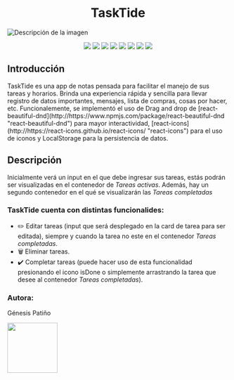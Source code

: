 <h1 align="center">TaskTide</h1>
<image src="src/images/tasktideImag.png" alt="Descripción de la imagen"></image>
<p align="center">
   <img src="https://img.shields.io/badge/vite-%23646CFF.svg?style=for-the-badge&logo=vite&logoColor=white">
   <img src="https://img.shields.io/badge/node.js-6DA55F?style=for-the-badge&logo=node.js&logoColor=white">
   <img src="https://img.shields.io/badge/react-%2320232a.svg?style=for-the-badge&logo=react&logoColor=%2361DAFB">
   <img src="https://img.shields.io/badge/nestjs-%23E0234E.svg?style=for-the-badge&logo=nestjs&logoColor=white">
   <img src="https://img.shields.io/badge/typescript-%23007ACC.svg?style=for-the-badge&logo=typescript&logoColor=white">
   <img src="https://img.shields.io/badge/Linux-FCC624?style=for-the-badge&logo=linux&logoColor=black">
   <img src="https://img.shields.io/badge/netlify-%23000000.svg?style=for-the-badge&logo=netlify&logoColor=#00C7B7">
   <img src="https://img.shields.io/badge/Visual%20Studio%20Code-0078d7.svg?style=for-the-badge&logo=visual-studio-code&logoColor=white">
</p>
<h2>Introducción</h2>

<p>TaskTide es una app de notas pensada para facilitar el manejo de sus tareas y horarios.
Brinda una experiencia rápida y sencilla para llevar registro de datos importantes, mensajes, lista de compras, cosas por hacer, etc.
Funcionalemente, se implementó el uso de Drag and drop de [react-beautiful-dnd](http://https://www.npmjs.com/package/react-beautiful-dnd "react-beautiful-dnd") para mayor interactividad, [react-icons](http://https://react-icons.github.io/react-icons/ "react-icons") para el uso de iconos y LocalStorage para la persistencia de datos.<p>

<h2>Descripción</h2>

<p>Inicialmente verá un input en el que debe ingresar sus tareas, estás podrán ser visualizadas en el contenedor de <em>Tareas activas</em>. Además, hay un segundo contenedor en el qué se visualizarán las <em>Tareas completadas</em></p>

<h3>TaskTide cuenta con distintas funcionalides:</h3>

<ul>
  <li> ✏️ Editar tareas (input que será desplegado en la card de tarea para ser editada), siempre y cuando la tarea no este en el contenedor <em>Tareas completadas</em>.</li>
  <li> 🗑️ Eliminar tareas.</li>
  <li> ✔️ Completar tareas (puede hacer uso de esta funcionalidad presionando el icono isDone o simplemente arrastrando la tarea que desee al contenedor <em>Tareas completadas</em>).</li>
</ul>

<h3>Autora:</h3><p>Génesis Patiño</p>
	<img src="https://avatars.githubusercontent.com/u/62777013?v=4" height="114" width="114" class="avatar">
